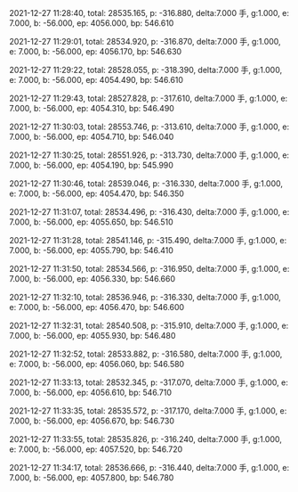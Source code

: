 2021-12-27 11:28:40, total: 28535.165, p: -316.880, delta:7.000 手, g:1.000, e: 7.000, b: -56.000, ep: 4056.000, bp: 546.610

2021-12-27 11:29:01, total: 28534.920, p: -316.870, delta:7.000 手, g:1.000, e: 7.000, b: -56.000, ep: 4056.170, bp: 546.630

2021-12-27 11:29:22, total: 28528.055, p: -318.390, delta:7.000 手, g:1.000, e: 7.000, b: -56.000, ep: 4054.490, bp: 546.610

2021-12-27 11:29:43, total: 28527.828, p: -317.610, delta:7.000 手, g:1.000, e: 7.000, b: -56.000, ep: 4054.310, bp: 546.490

2021-12-27 11:30:03, total: 28553.746, p: -313.610, delta:7.000 手, g:1.000, e: 7.000, b: -56.000, ep: 4054.710, bp: 546.040

2021-12-27 11:30:25, total: 28551.926, p: -313.730, delta:7.000 手, g:1.000, e: 7.000, b: -56.000, ep: 4054.190, bp: 545.990

2021-12-27 11:30:46, total: 28539.046, p: -316.330, delta:7.000 手, g:1.000, e: 7.000, b: -56.000, ep: 4054.470, bp: 546.350

2021-12-27 11:31:07, total: 28534.496, p: -316.430, delta:7.000 手, g:1.000, e: 7.000, b: -56.000, ep: 4055.650, bp: 546.510

2021-12-27 11:31:28, total: 28541.146, p: -315.490, delta:7.000 手, g:1.000, e: 7.000, b: -56.000, ep: 4055.790, bp: 546.410

2021-12-27 11:31:50, total: 28534.566, p: -316.950, delta:7.000 手, g:1.000, e: 7.000, b: -56.000, ep: 4056.330, bp: 546.660

2021-12-27 11:32:10, total: 28536.946, p: -316.330, delta:7.000 手, g:1.000, e: 7.000, b: -56.000, ep: 4056.470, bp: 546.600

2021-12-27 11:32:31, total: 28540.508, p: -315.910, delta:7.000 手, g:1.000, e: 7.000, b: -56.000, ep: 4055.930, bp: 546.480

2021-12-27 11:32:52, total: 28533.882, p: -316.580, delta:7.000 手, g:1.000, e: 7.000, b: -56.000, ep: 4056.060, bp: 546.580

2021-12-27 11:33:13, total: 28532.345, p: -317.070, delta:7.000 手, g:1.000, e: 7.000, b: -56.000, ep: 4056.610, bp: 546.710

2021-12-27 11:33:35, total: 28535.572, p: -317.170, delta:7.000 手, g:1.000, e: 7.000, b: -56.000, ep: 4056.670, bp: 546.730

2021-12-27 11:33:55, total: 28535.826, p: -316.240, delta:7.000 手, g:1.000, e: 7.000, b: -56.000, ep: 4057.520, bp: 546.720

2021-12-27 11:34:17, total: 28536.666, p: -316.440, delta:7.000 手, g:1.000, e: 7.000, b: -56.000, ep: 4057.800, bp: 546.780
